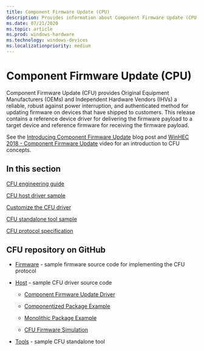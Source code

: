 ```yaml
---
title: Component Firmware Update (CPU) 
description: Provides information about Component Firmware Update (CPU)
ms.date: 07/21/2020
ms.topic: article
ms.prod: windows-hardware
ms.technology: windows-devices
ms.localizationpriority: medium
---
```


# Component Firmware Update (CPU)

Component Firmware Update (CFU) provides Original Equipment Manufacturers (OEMs) and Independent Hardware Vendors (IHVs) a reliable, robust against power interruption, and authenticated method for updating firmware on devices that have shipped to customers. This release contains a reference device driver for delivering the firmware payload to a target device and reference firmware for receiving the firmware payload.

See the [Introducing Component Firmware Update](https://blogs.windows.com/buildingapps/?p=54456) blog post and [WinHEC 2018 - Component Firmware Update](https://developer.microsoft.com/windows/hardware/events) video for an introduction to CFU concepts.

## In this section

[CFU engineering guide](cfu-engineering-guide.md)

[CFU host driver sample](cfu-host-driver.md)

[Customize the CFU driver](customize-the-cfu-driver.md)

[CFU standalone tool sample](cfu-standalone-tool-sample.md)

[CFU protocol specification](cfu-specification.md)

## CFU repository on GitHub

- [Firmware](https://github.com/Microsoft/CFU/tree/master/Firmware) - sample firmware source code for implementing the CFU protocol

- [Host](https://github.com/Microsoft/CFU/tree/master/Host) - sample CFU driver source code

  - [Component Firmware Update Driver](https://github.com/microsoft/CFU/tree/master/Host/ComponentFirmwareUpdateDriver)
  
  - [Componentized Package Example](https://github.com/microsoft/CFU/tree/master/Host/ComponentizedPackageExample)
  
  - [Monolithic Package Example](https://github.com/microsoft/CFU/tree/master/Host/MonolithicPackageExample)

  - [CFU Firmware Simulation](https://github.com/microsoft/CFU/tree/master/Host/CFUFirmwareSimulation)

- [Tools](https://github.com/Microsoft/CFU/tree/master/Tools) - sample CFU standalone tool
